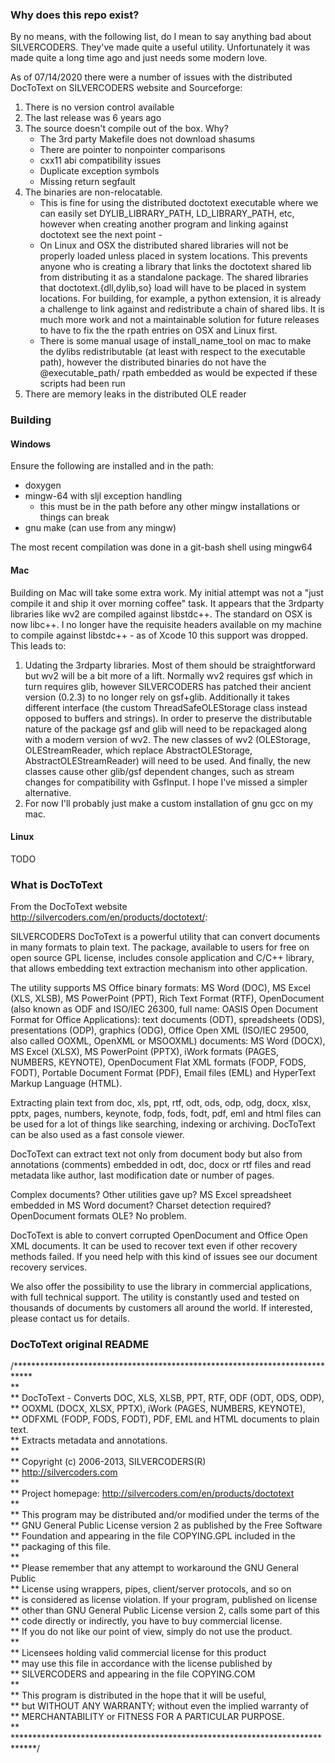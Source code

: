 ### Why does this repo exist?
By no means, with the following list, do I mean to say anything bad about SILVERCODERS. They've made quite a useful utility. Unfortunately it was made quite a long time ago and just needs some modern love.

As of 07/14/2020 there were a number of issues with the distributed DocToText on SILVERCODERS website and Sourceforge:

1. There is no version control available
2. The last release was 6 years ago
3. The source doesn't compile out of the box. Why?
    - The 3rd party Makefile does not download shasums
    - There are pointer to nonpointer comparisons
    - cxx11 abi compatibility issues
    - Duplicate exception symbols
    - Missing return segfault
4. The binaries are non-relocatable. 
    - This is fine for using the distributed doctotext executable where we can easily set DYLIB_LIBRARY_PATH, LD_LIBRARY_PATH, etc, however when creating another program and linking against doctotext see the next point -
    - On Linux and OSX the distributed shared libraries will not be properly loaded unless placed in system locations. This prevents anyone who is creating a library that links the doctotext shared lib from distributing it as a standalone package. The shared libraries that doctotext.{dll,dylib,so} load will have to be placed in system locations. For building, for example, a python extension, it is already a challenge to link against and redistribute a chain of shared libs. It is much more work and not a maintainable solution for future releases to have to fix the the rpath entries on OSX and Linux first.
    - There is some manual usage of install_name_tool on mac to make the dylibs redistributable (at least with respect to the executable path), however the distributed binaries do not have the @executable_path/ rpath embedded as would be expected if these scripts had been run
5. There are memory leaks in the distributed OLE reader

### Building
#### Windows
Ensure the following are installed and in the path:
- doxygen
- mingw-64 with sljl exception handling
    - this must be in the path before any other mingw installations or things can break
- gnu make (can use from any mingw)

The most recent compilation was done in a git-bash shell using mingw64

#### Mac
Building on Mac will take some extra work. My initial attempt was not a "just compile it and ship it over morning coffee" task. It appears that the 3rdparty libraries like wv2 are compiled against libstdc++. The standard on OSX is now libc++. I no longer have the requisite headers available on my machine to compile against libstdc++ - as of Xcode 10 this support was dropped. This leads to:
1. Udating the 3rdparty libraries. Most of them should be straightforward but wv2 will be a bit more of a lift. Normally wv2 requires gsf which in turn requires glib, however SILVERCODERS has patched their ancient version (0.2.3) to no longer rely on gsf+glib. Additionally it takes different interface (the custom ThreadSafeOLEStorage class instead opposed to buffers and strings). In order to preserve the distributable nature of the package gsf and glib will need to be repackaged along with a modern version of wv2. The new classes of wv2 (OLEStorage, OLEStreamReader, which replace AbstractOLEStorage, AbstractOLEStreamReader) will need to be used. And finally, the new classes cause other glib/gsf dependent changes, such as stream changes for compatibility with GsfInput. I hope I've missed a simpler alternative.
2. For now I'll probably just make a custom installation of gnu gcc on my mac. 


#### Linux
TODO


### What is DocToText
From the DocToText website http://silvercoders.com/en/products/doctotext/:

SILVERCODERS DocToText is a powerful utility that can convert documents in many formats to plain text. The package, available to users for free on open source GPL license, includes console application and C/C++ library, that allows embedding text extraction mechanism into other application.

The utility supports MS Office binary formats: MS Word (DOC), MS Excel (XLS, XLSB), MS PowerPoint (PPT), Rich Text Format (RTF), OpenDocument (also known as ODF and ISO/IEC 26300, full name: OASIS Open Document Format for Office Applications): text documents (ODT), spreadsheets (ODS), presentations (ODP), graphics (ODG), Office Open XML (ISO/IEC 29500, also called OOXML, OpenXML or MSOOXML) documents: MS Word (DOCX), MS Excel (XLSX), MS PowerPoint (PPTX), iWork formats (PAGES, NUMBERS, KEYNOTE), OpenDocument Flat XML formats (FODP, FODS, FODT), Portable Document Format (PDF), Email files (EML) and HyperText Markup Language (HTML).

Extracting plain text from doc, xls, ppt, rtf, odt, ods, odp, odg, docx, xlsx, pptx, pages, numbers, keynote, fodp, fods, fodt, pdf, eml and html files can be used for a lot of things like searching, indexing or archiving. DocToText can be also used as a fast console viewer.

DocToText can extract text not only from document body but also from annotations (comments) embedded in odt, doc, docx or rtf files and read metadata like author, last modification date or number of pages.

Complex documents? Other utilities gave up? MS Excel spreadsheet embedded in MS Word document? Charset detection required? OpenDocument formats OLE? No problem.

DocToText is able to convert corrupted OpenDocument and Office Open XML documents. It can be used to recover text even if other recovery methods failed. If you need help with this kind of issues see our document recovery services.

We also offer the possibility to use the library in commercial applications, with full technical support. The utility is constantly used and tested on thousands of documents by customers all around the world. If interested, please contact us for details.

### DocToText original README
/****************************************************************************  
**  
** DocToText - Converts DOC, XLS, XLSB, PPT, RTF, ODF (ODT, ODS, ODP),  
**             OOXML (DOCX, XLSX, PPTX), iWork (PAGES, NUMBERS, KEYNOTE),  
**             ODFXML (FODP, FODS, FODT), PDF, EML and HTML documents to plain text.  
**             Extracts metadata and annotations.   
**  
** Copyright (c) 2006-2013, SILVERCODERS(R)  
** http://silvercoders.com  
**  
** Project homepage: http://silvercoders.com/en/products/doctotext  
**  
** This program may be distributed and/or modified under the terms of the  
** GNU General Public License version 2 as published by the Free Software  
** Foundation and appearing in the file COPYING.GPL included in the  
** packaging of this file.  
**  
** Please remember that any attempt to workaround the GNU General Public  
** License using wrappers, pipes, client/server protocols, and so on  
** is considered as license violation. If your program, published on license  
** other than GNU General Public License version 2, calls some part of this  
** code directly or indirectly, you have to buy commercial license.  
** If you do not like our point of view, simply do not use the product.  
**  
** Licensees holding valid commercial license for this product  
** may use this file in accordance with the license published by  
** SILVERCODERS and appearing in the file COPYING.COM  
**  
** This program is distributed in the hope that it will be useful,  
** but WITHOUT ANY WARRANTY; without even the implied warranty of  
** MERCHANTABILITY or FITNESS FOR A PARTICULAR PURPOSE.  
**  
*****************************************************************************/  
